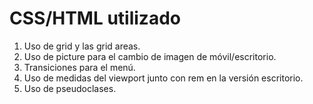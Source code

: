 # CSS/HTML utilizado
1. Uso de grid y las grid areas.
2. Uso de picture para el cambio de imagen de móvil/escritorio.
3. Transiciones para el menú.
4. Uso de medidas del viewport junto con rem en la versión escritorio.
5. Uso de pseudoclases.